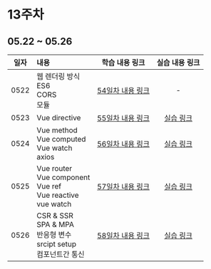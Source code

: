 # 13주차

## 05.22 ~ 05.26

| 일자 | 내용                                                                          |             학습 내용 링크             |       실습 내용 링크        |
| :--: | :---------------------------------------------------------------------------- | :------------------------------------: | :-------------------------: |
| 0522 | 웹 렌더링 방식<br/>ES6<br/>CORS<br/>모듈<br/>                                 | [54일차 내용 링크](./src/day54/course) |              -              |
| 0523 | Vue directive<br/>                                                            | [55일차 내용 링크](./src/day55/course) | [실습 링크](./src/day55/hw) |
| 0524 | Vue method<br/>Vue computed<br/>Vue watch<br/>axios<br/>                      | [56일차 내용 링크](./src/day56/course) | [실습 링크](./src/day56/hw) |
| 0525 | Vue router<br/>Vue component<br/>Vue ref<br/>Vue reactive<br/>vue watch<br/>  | [57일차 내용 링크](./src/day57/course) | [실습 링크](./src/day57/hw) |
| 0526 | CSR & SSR<br/>SPA & MPA<br/>반응형 변수<br/>srcipt setup<br/> 컴포넌트간 통신 | [58일차 내용 링크](./src/day58/course) | [실습 링크](./src/day58/hw) |
